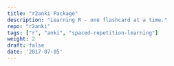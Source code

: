 ```yaml
---
title: "r2anki Package"
description: "Learning R - one flashcard at a time."
repo: "r2anki"
tags: ["r", "anki", "spaced-repetition-learning"]
weight: 2
draft: false
date: '2017-07-05'
---
```

